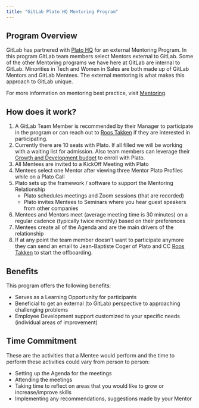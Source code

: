 ```yaml
---
title: "GitLab Plato HQ Mentoring Program"
---
```


## Program Overview

GitLab has partnered with [Plato HQ](https://www.platohq.com/) for an external Mentoring Program. In this program GitLab team members select Mentors external to GitLab.  Some of the other Mentoring programs we have here at GitLab are internal to GitLab.  Minorities in Tech and Women in Sales are both made up of GitLab Mentors and GitLab Mentees.  The external mentoring is what makes this approach to GitLab unique.

For more information on mentoring best practice, visit [Mentoring](/handbook/engineering/careers/mentoring/).

## How does it work?

1. A GitLab Team Member is recommended by their Manager to participate in the program or can reach out to [Roos Takken](/handbook/company/team/#rtakken) if they are interested in participating.
1. Currently there are 10 seats with Plato. If all filled we will be working with a waiting list for admission. Also team members can leverage their [Growth and Development budget](/handbook/people-group/learning-and-development/growth-and-development/#types-of-growth-and-development-reimbursements) to enroll with Plato.
1. All Mentees are invited to a KickOff Meeting with Plato
1. Mentees select one Mentor after viewing three Mentor Plato Profiles while on a Plato Call
1. Plato sets up the framework / software to support the Mentoring Relationship
     * Plato schedules meetings and Zoom sessions (that are recorded)
     * Plato invites Mentees to Seminars where you hear guest speakers from other companies
1. Mentees and Mentors meet (average meeting time is 30 minutes) on a regular cadence (typically twice monthly) based on their preferences
1. Mentees create all of the Agenda and are the main drivers of the relationship
1. If at any point the team member doesn't want to participate anymore they can send an email to Jean-Baptiste Coger of Plato and CC [Roos Takken](/handbook/company/team/#rtakken) to start the offboarding.

## Benefits

This program offers the following benefits:

* Serves as a Learning Opportunity for participants
* Beneficial to get an external (to GitLab) perspective to approaching challenging problems
* Employee Development support customized to your specific needs (individual areas of improvement)

## Time Commitment

These are the activities that a Mentee would perform and the time to perform these activities could vary from person to person:

* Setting up the Agenda for the meetings
* Attending the meetings
* Taking time to reflect on areas that you would like to grow or increase/improve skills
* Implementing any recommendations, suggestions made by your Mentor
